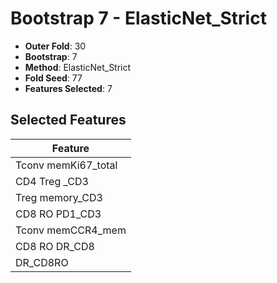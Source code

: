 # Bootstrap 7 - ElasticNet_Strict

- **Outer Fold**: 30
- **Bootstrap**: 7
- **Method**: ElasticNet_Strict
- **Fold Seed**: 77
- **Features Selected**: 7

## Selected Features

| Feature |
|---------|
| Tconv memKi67_total |
| CD4 Treg _CD3 |
| Treg memory_CD3 |
| CD8 RO PD1_CD3 |
| Tconv memCCR4_mem |
| CD8 RO DR_CD8 |
| DR_CD8RO |

